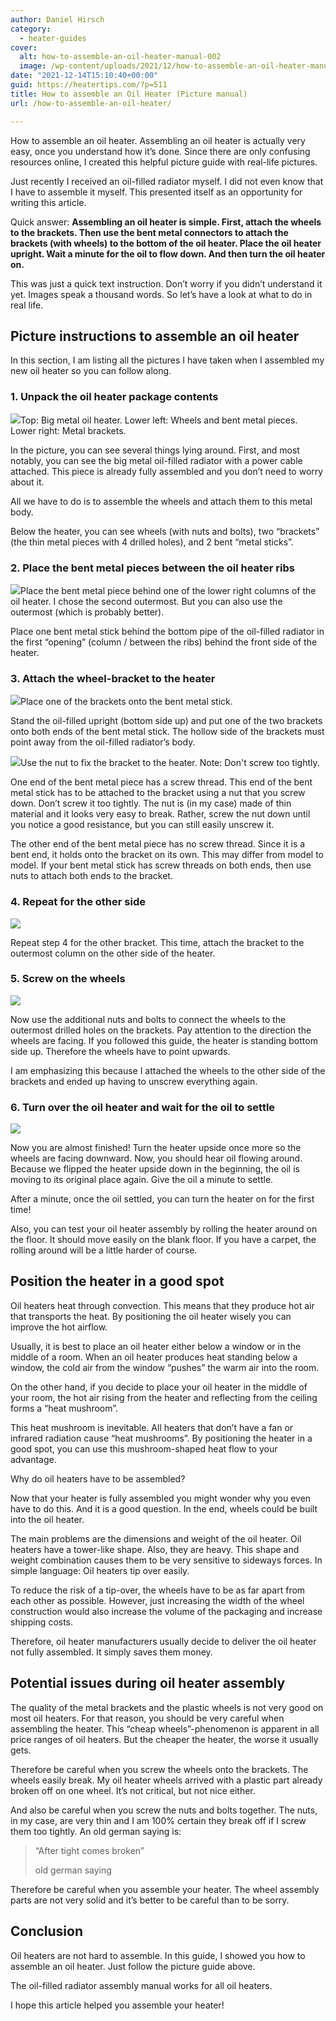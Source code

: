 ```yaml
---
author: Daniel Hirsch
category:
  - heater-guides
cover:
  alt: how-to-assemble-an-oil-heater-manual-002
  image: /wp-content/uploads/2021/12/how-to-assemble-an-oil-heater-manual-002.jpg
date: "2021-12-14T15:10:40+00:00"
guid: https://heatertips.com/?p=511
title: How to assemble an Oil Heater (Picture manual)
url: /how-to-assemble-an-oil-heater/

---
```

How to assemble an oil heater. Assembling an oil heater is actually very easy, once you understand how it’s done. Since there are only confusing resources online, I created this helpful picture guide with real-life pictures.

Just recently I received an oil-filled radiator myself. I did not even know that I have to assemble it myself. This presented itself as an opportunity for writing this article.

Quick answer: **Assembling an oil heater is simple. First, attach the wheels to the brackets. Then use the bent metal connectors to attach the brackets (with wheels) to the bottom of the oil heater. Place the oil heater upright. Wait a minute for the oil to flow down. And then turn the oil heater on.**

This was just a quick text instruction. Don’t worry if you didn’t understand it yet. Images speak a thousand words. So let’s have a look at what to do in real life.

## Picture instructions to assemble an oil heater

In this section, I am listing all the pictures I have taken when I assembled my new oil heater so you can follow along.

### 1\. Unpack the oil heater package contents

![](/wp-content/uploads/2021/12/how-to-assemble-an-oil-heater-manual-002.jpg)Top: Big metal oil heater. Lower left: Wheels and bent metal pieces. Lower right: Metal brackets.

In the picture, you can see several things lying around. First, and most notably, you can see the big metal oil-filled radiator with a power cable attached. This piece is already fully assembled and you don’t need to worry about it.

All we have to do is to assemble the wheels and attach them to this metal body.

Below the heater, you can see wheels (with nuts and bolts), two “brackets” (the thin metal pieces with 4 drilled holes), and 2 bent “metal sticks”.

### 2\. Place the bent metal pieces between the oil heater ribs

![](/wp-content/uploads/2021/12/how-to-assemble-an-oil-heater-manual-003.jpg)Place the bent metal piece behind one of the lower right columns of the oil heater. I chose the second outermost. But you can also use the outermost (which is probably better).

Place one bent metal stick behind the bottom pipe of the oil-filled radiator in the first “opening” (column / between the ribs) behind the front side of the heater.

### 3\. Attach the wheel-bracket to the heater

![](/wp-content/uploads/2021/12/how-to-assemble-an-oil-heater-manual-004.jpg)Place one of the brackets onto the bent metal stick.

Stand the oil-filled upright (bottom side up) and put one of the two brackets onto both ends of the bent metal stick. The hollow side of the brackets must point away from the oil-filled radiator’s body.

![](/wp-content/uploads/2021/12/how-to-assemble-an-oil-heater-manual-006.jpg)Use the nut to fix the bracket to the heater. Note: Don't screw too tightly.

One end of the bent metal piece has a screw thread. This end of the bent metal stick has to be attached to the bracket using a nut that you screw down. Don’t screw it too tightly. The nut is (in my case) made of thin material and it looks very easy to break. Rather, screw the nut down until you notice a good resistance, but you can still easily unscrew it.

The other end of the bent metal piece has no screw thread. Since it is a bent end, it holds onto the bracket on its own. This may differ from model to model. If your bent metal stick has screw threads on both ends, then use nuts to attach both ends to the bracket.

### 4\. Repeat for the other side

![](/wp-content/uploads/2021/12/how-to-assemble-an-oil-heater-manual-008.jpg)

Repeat step 4 for the other bracket. This time, attach the bracket to the outermost column on the other side of the heater.

### 5\. Screw on the wheels

![](/wp-content/uploads/2021/12/how-to-assemble-an-oil-heater-manual-009.jpg)

Now use the additional nuts and bolts to connect the wheels to the outermost drilled holes on the brackets. Pay attention to the direction the wheels are facing. If you followed this guide, the heater is standing bottom side up. Therefore the wheels have to point upwards.

I am emphasizing this because I attached the wheels to the other side of the brackets and ended up having to unscrew everything again.

### 6\. Turn over the oil heater and wait for the oil to settle

![](/wp-content/uploads/2021/12/how-to-assemble-an-oil-heater-manual-001-1.jpg)

Now you are almost finished! Turn the heater upside once more so the wheels are facing downward. Now, you should hear oil flowing around. Because we flipped the heater upside down in the beginning, the oil is moving to its original place again. Give the oil a minute to settle.

After a minute, once the oil settled, you can turn the heater on for the first time!

Also, you can test your oil heater assembly by rolling the heater around on the floor. It should move easily on the blank floor. If you have a carpet, the rolling around will be a little harder of course.

## Position the heater in a good spot

Oil heaters heat through convection. This means that they produce hot air that transports the heat. By positioning the oil heater wisely you can improve the hot airflow.

Usually, it is best to place an oil heater either below a window or in the middle of a room. When an oil heater produces heat standing below a window, the cold air from the window “pushes” the warm air into the room.

On the other hand, if you decide to place your oil heater in the middle of your room, the hot air rising from the heater and reflecting from the ceiling forms a “heat mushroom”.

This heat mushroom is inevitable. All heaters that don’t have a fan or infrared radiation cause “heat mushrooms”. By positioning the heater in a good spot, you can use this mushroom-shaped heat flow to your advantage.

Why do oil heaters have to be assembled?

Now that your heater is fully assembled you might wonder why you even have to do this. And it is a good question. In the end, wheels could be built into the oil heater.

The main problems are the dimensions and weight of the oil heater. Oil heaters have a tower-like shape. Also, they are heavy. This shape and weight combination causes them to be very sensitive to sideways forces. In simple language: Oil heaters tip over easily.

To reduce the risk of a tip-over, the wheels have to be as far apart from each other as possible. However, just increasing the width of the wheel construction would also increase the volume of the packaging and increase shipping costs.

Therefore, oil heater manufacturers usually decide to deliver the oil heater not fully assembled. It simply saves them money.

## Potential issues during oil heater assembly

The quality of the metal brackets and the plastic wheels is not very good on most oil heaters. For that reason, you should be very careful when assembling the heater. This “cheap wheels”-phenomenon is apparent in all price ranges of oil heaters. But the cheaper the heater, the worse it usually gets.

Therefore be careful when you screw the wheels onto the brackets. The wheels easily break. My oil heater wheels arrived with a plastic part already broken off on one wheel. It’s not critical, but not nice either.

And also be careful when you screw the nuts and bolts together. The nuts, in my case, are very thin and I am 100% certain they break off if I screw them too tightly. An old german saying is:

> “After tight comes broken”
>
> old german saying

Therefore be careful when you assemble your heater. The wheel assembly parts are not very solid and it’s better to be careful than to be sorry.

## Conclusion

Oil heaters are not hard to assemble. In this guide, I showed you how to assemble an oil heater. Just follow the picture guide above.

The oil-filled radiator assembly manual works for all oil heaters.

I hope this article helped you assemble your heater!
